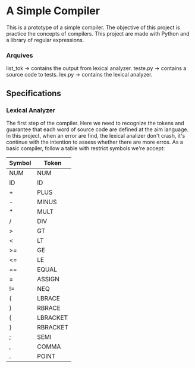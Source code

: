 # A Simple Compiler

This is a prototype of a simple compiler. The objective of this project is practice
the concepts of compilers. This project are made with Python and a library of regular expressions.

### Arquives
list_tok -> contains the output from lexical analyzer.
teste.py -> contains a source code to tests.
lex.py   -> contains the lexical analyzer.


## Specifications

### Lexical Analyzer
The first step of the compiler. Here we need to recognize the tokens and guarantee that each word of 
source code are defined at the aim language. In this project, when an error are find, the lexical analizer don't 
crash, it's continue with the intention to assess whether there are more erros.
As a basic compiler, follow a table with restrict symbols we're accept:

| Symbol | Token |
|--------|-------|
|NUM|NUM|
|ID|ID|
|+|PLUS|
|-|MINUS|
|*|MULT|
|/|DIV|
|>|GT|
|<|LT|
|>=|GE|
|<=|LE|
|==|EQUAL|
|=|ASSIGN|
|!=|NEQ|
|(|LBRACE|
|)|RBRACE|
|{|LBRACKET|
|}|RBRACKET|
|;|SEMI|
|,|COMMA|
|.|POINT|

